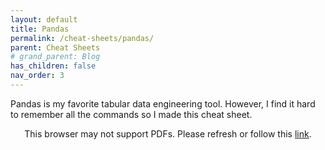 ```yaml
---
layout: default
title: Pandas
permalink: /cheat-sheets/pandas/
parent: Cheat Sheets
# grand_parent: Blog
has_children: false
nav_order: 3
---
```


Pandas is my favorite tabular data engineering tool. However, I find it hard to remember all the commands so I made this cheat sheet.

<p align="center">
    <object data="https://nbviewer.jupyter.org/github/sirpaulmcd/Software-Cheat-Sheets/blob/master/Python/Pandas-Cheat-Sheet.ipynb" type="application/pdf" width="725px" height="725px">
        <p>
            This browser may not support PDFs. Please refresh or follow this
            <a href="https://nbviewer.jupyter.org/github/sirpaulmcd/Software-Cheat-Sheets/blob/master/Python/Pandas-Cheat-Sheet.ipynb">link</a>.
        </p>
    </object>
</p>

